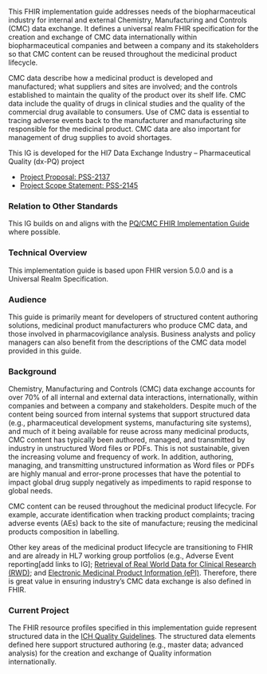 This FHIR implementation guide addresses needs of the biopharmaceutical industry for internal and external Chemistry, Manufacturing and Controls (CMC) data exchange. It defines a universal realm FHIR specification for the creation and exchange of CMC data internationally within biopharmaceutical companies and between a company and its stakeholders so that CMC content can be reused throughout the medicinal product lifecycle.

CMC data describe how a medicinal product is developed and manufactured; what suppliers and sites are involved; and the controls established to maintain the quality of the product over its shelf life. CMC data include the quality of drugs in clinical studies and the quality of the commercial drug available to consumers. Use of CMC data is essential to tracing adverse events back to the manufacturer and manufacturing site responsible for the medicinal product. CMC data are also important for management of drug supplies to avoid shortages.

This IG is developed for the Hl7 Data Exchange Industry – Pharmaceutical Quality (dx-PQ) project 
* [Project Proposal: PSS-2137](https://jira.hl7.org/browse/PSS-2137)
* [Project Scope Statement: PSS-2145](https://jira.hl7.org/browse/PSS-2145)

### Relation to Other Standards
This IG builds on and aligns with the [PQ/CMC FHIR Implementation Guide](https://build.fhir.org/ig/HL7/FHIR-us-pq-cmc/) where possible.

### Technical Overview
This implementation guide is based upon FHIR version 5.0.0 and is a Universal Realm Specification.

### Audience
This guide is primarily meant for developers of structured content authoring solutions, medicinal product manufacturers who produce CMC data, and those involved in pharmacovigilance analysis. Business analysts and policy managers can also benefit from the descriptions of the CMC data model provided in this guide.

### Background
Chemistry, Manufacturing and Controls (CMC) data exchange accounts for over 70% of all internal and external data interactions, internationally, within companies and between a company and stakeholders. Despite much of the content being sourced from internal systems that support structured data (e.g., pharmaceutical development systems, manufacturing site systems), and much of it being available for reuse across many medicinal products, CMC content has typically been authored, managed, and transmitted by industry in unstructured Word files or PDFs. This is not sustainable, given the increasing volume and frequency of work. In addition, authoring, managing, and transmitting unstructured information as Word files or PDFs are highly manual and error-prone processes that have the potential to impact global drug supply negatively as impediments to rapid response to global needs.

CMC content can be reused throughout the medicinal product lifecycle. For example, accurate identification when tracking product complaints; tracing adverse events (AEs) back to the site of manufacture; reusing the medicinal products composition in labelling. 

Other key areas of the medicinal product lifecycle are transitioning to FHIR and are already in HL7 working group portfolios (e.g., Adverse Event reporting[add links to IG]; [Retrieval of Real World Data for Clinical Research (RWD)](https://build.fhir.org/ig/HL7/vulcan-rwd/); and [Electronic Medicinal Product Information (ePI)](https://build.fhir.org/ig/HL7/emedicinal-product-info/). Therefore, there is great value in ensuring industry’s CMC data exchange is also defined in FHIR.

### Current Project

The FHIR resource profiles specified in this implementation guide represent structured data in the [ICH Quality Guidelines](https://www.ich.org/page/quality-guidelines). The structured data elements defined here support structured authoring (e.g., master data; advanced analysis) for the creation and exchange of Quality information internationally.
